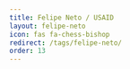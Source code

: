 ```yaml
---
title: Felipe Neto / USAID
layout: felipe-neto
icon: fas fa-chess-bishop
redirect: /tags/felipe-neto/
order: 13
---
```

